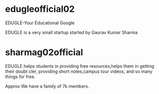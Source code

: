 # edugleofficial02
EDUGLE-Your Educational Google

EDUGLE is a very small startup started by Gaurav Kumar Sharma
# sharmag02official 
EDUGLE helps students in providing free resources,helps them in getting their doubt cler, providing short notes,campus tour videos, and so many things for free.

Approx We have a family of 7k members.


